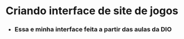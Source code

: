 # Criando interface de site de jogos



* ### Essa e minha interface feita a partir das aulas da DIO
